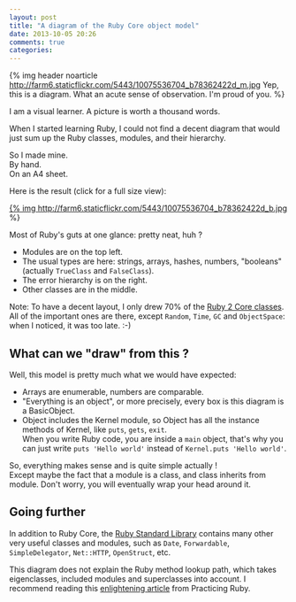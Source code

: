 ```yaml
---
layout: post
title: "A diagram of the Ruby Core object model"
date: 2013-10-05 20:26
comments: true
categories: 
---
```


{% img header noarticle http://farm6.staticflickr.com/5443/10075536704_b78362422d_m.jpg Yep, this is a diagram. What an acute sense of observation. I'm proud of you. %}

I am a visual learner. A picture is worth a thousand words.

When I started learning Ruby, I could not find a decent diagram that would just sum up the Ruby classes, modules, and their hierarchy.

So I made mine.<!--more-->  
By hand.  
On an A4 sheet.  

Here is the result (click for a full size view):

<a href="http://farm6.staticflickr.com/5443/10075536704_84aa13676a_o.jpg" target="_blank">{% img http://farm6.staticflickr.com/5443/10075536704_b78362422d_b.jpg %}</img></a>

Most of Ruby's guts at one glance: pretty neat, huh ?

 - Modules are on the top left.
 - The usual types are here: strings, arrays, hashes, numbers, "booleans" (actually `TrueClass` and `FalseClass`).
 - The error hierarchy is on the right.
 - Other classes are in the middle.

Note: To have a decent layout, I only drew 70% of the <a href="http://ruby-doc.org/core-2.0" target="_blank">Ruby 2 Core classes</a>. All of the important ones are there, except `Random`, `Time`, `GC` and `ObjectSpace`: when I noticed, it was too late. :-)

## What can we "draw" from this ?

Well, this model is pretty much what we would have expected:

 - Arrays are enumerable, numbers are comparable.
 - "Everything is an object", or more precisely, every box is this diagram is a BasicObject.
 - Object includes the Kernel module, so Object has all the instance methods of Kernel, like `puts`, `gets`, `exit`.  
 When you write Ruby code, you are inside a `main` object, that's why you can just write `puts 'Hello world'` instead of `Kernel.puts 'Hello world'`.

So, everything makes sense and is quite simple actually !  
Except maybe the fact that a module is a class, and class inherits from module. Don't worry, you will eventually wrap your head around it.

## Going further

In addition to Ruby Core, the <a href="http://www.ruby-doc.org/stdlib-2.0.0/" target="_blank">Ruby Standard Library</a> contains many other very useful classes and modules, such as `Date`, `Forwardable`, `SimpleDelegator`, `Net::HTTP`, `OpenStruct`, etc.

This diagram does not explain the Ruby method lookup path, which takes eigenclasses, included modules and superclasses into account. I recommend reading this <a href="https://github.com/elm-city-craftworks/practicing-ruby-manuscripts/blob/master/articles/v1/001-method-lookup.md" target="_blank">enlightening article</a> from Practicing Ruby.
